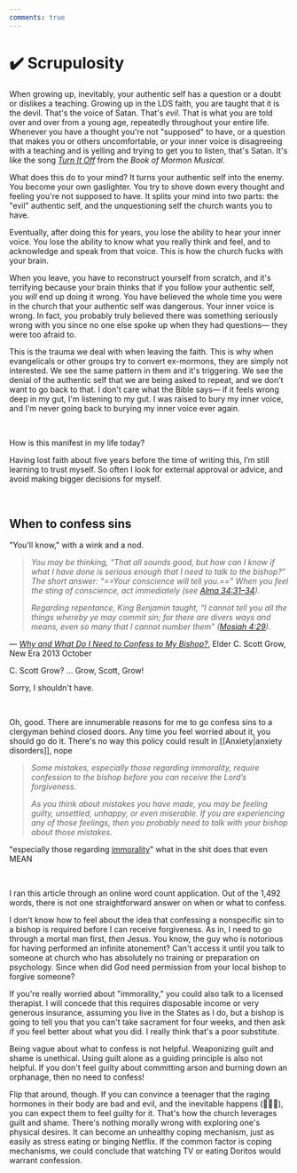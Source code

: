 ```yaml
---
comments: true
---
```

# ✔️ Scrupulosity
When growing up, inevitably, your authentic self has a question or a doubt or dislikes a teaching. Growing up in the LDS faith, you are taught that it is the devil. That's the voice of Satan. That's *evil*. That is what you are told over and over from a young age, repeatedly throughout your entire life. Whenever you have a thought you're not "supposed" to have, or a question that makes you or others uncomfortable, or your inner voice is disagreeing with a teaching and is yelling and trying to get you to listen, that's Satan. It's like the song *[Turn It Off](https://www.youtube.com/watch?v=Of5cgecGIhg)* from the *Book of Mormon Musical*.

What does this do to your mind? It turns your authentic self into the enemy. You become your own gaslighter. You try to shove down every thought and feeling you're not supposed to have. It splits your mind into two parts: the "evil" authentic self, and the unquestioning self the church wants you to have.

Eventually, after doing this for years, you lose the ability to hear your inner voice. You lose the ability to know what you really think and feel, and to acknowledge and speak from that voice. This is how the church fucks with your brain.

When you leave, you have to reconstruct yourself from scratch, and it's terrifying because your brain thinks that if you follow your authentic self, you *will* end up doing it wrong. You have believed the whole time you were in the church that your authentic self was dangerous. Your inner voice is wrong. In fact, you probably truly believed there was something seriously wrong with you since no one else spoke up when they had questions— they were too afraid to.

This is the trauma we deal with when leaving the faith. This is why when evangelicals or other groups try to convert ex-mormons, they are simply not interested. We see the same pattern in them and it's triggering. We see the denial of the authentic self that we are being asked to repeat, and we don't want to go back to that. I don't care what the Bible says— if it feels wrong deep in my gut, I'm listening to my gut. I was raised to bury my inner voice, and I'm never going back to burying my inner voice ever again.

&nbsp;

How is this manifest in my life today?

Having lost faith about five years before the time of writing this, I’m still learning to trust myself. So often I look for external approval or advice, and avoid making bigger decisions for myself.

&nbsp;

## When to confess sins
"You'll know," with a wink and a nod.

> *You may be thinking, “That all sounds good, but how can I know if what I have done is serious enough that I need to talk to the bishop?” The short answer: “==Your conscience will tell you.==” When you feel the sting of conscience, act immediately (see [Alma 34:31–34](https://www.churchofjesuschrist.org/study/scriptures/bofm/alma/34?lang=eng&id=p31-p34#p31)).*
>
> *Regarding repentance, King Benjamin taught, “I cannot tell you all the things whereby ye may commit sin; for there are divers ways and means, even so many that I cannot number them” ([Mosiah 4:29](https://www.churchofjesuschrist.org/study/scriptures/bofm/mosiah/4?lang=eng&id=p29#p29)).*

— *[Why and What Do I Need to Confess to My Bishop?](https://www.churchofjesuschrist.org/study/new-era/2013/10/why-and-what-do-i-need-to-confess-to-my-bishop?lang=eng&id=p7-p8#p7)*, Elder C. Scott Grow, New Era 2013 October

C. Scott Grow? ... Grow, Scott, Grow!

Sorry, I shouldn't have.

&nbsp;

Oh, good. There are innumerable reasons for me to go confess sins to a clergyman behind closed doors. Any time you feel worried about it, you should go do it. There's no way this policy could result in [[Anxiety|anxiety disorders]], nope

> *Some mistakes, especially those regarding immorality, require confession to the bishop before you can receive the Lord’s forgiveness.*
> 
> *As you think about mistakes you have made, you may be feeling guilty, unsettled, unhappy, or even miserable. If you are experiencing any of those feelings, then you probably need to talk with your bishop about those mistakes.*

"especially those regarding [immorality](https://dictionary.cambridge.org/us/dictionary/english/immorality)" what in the shit does that even MEAN

&nbsp;

I ran this article through an online word count application. Out of the 1,492 words, there is not one straightforward answer on when or what to confess.

I don't know how to feel about the idea that confessing a nonspecific sin to a bishop is required before I can receive forgiveness. As in, I need to go through a mortal man first, *then* Jesus. You know, the guy who is notorious for having performed an infinite atonement? Can't access it until you talk to someone at church who has absolutely no training or preparation on psychology. Since when did God need permission from your local bishop to forgive someone? 

If you're really worried about "immorality," you could also talk to a licensed therapist. I will concede that this requires disposable income or very generous insurance, assuming you live in the States as I do, but a bishop is going to tell you that you can't take sacrament for four weeks, and then ask if you feel better about what you did. I really think that's a poor substitute.

Being vague about what to confess is not helpful. Weaponizing guilt and shame is unethical. Using guilt alone as a guiding principle is also not helpful. If you don't feel guilty about committing arson and burning down an orphanage, then no need to confess!

Flip that around, though. If you can convince a teenager that the raging hormones in their body are bad and evil, and the inevitable happens (🥵🍆💦), you can expect them to feel guilty for it. That's how the church leverages guilt and shame. There's nothing morally wrong with exploring one's physical desires. It can become an unhealthy coping mechanism, just as easily as stress eating or binging Netflix. If the common factor is coping mechanisms, we could conclude that watching TV or eating Doritos would warrant confession.